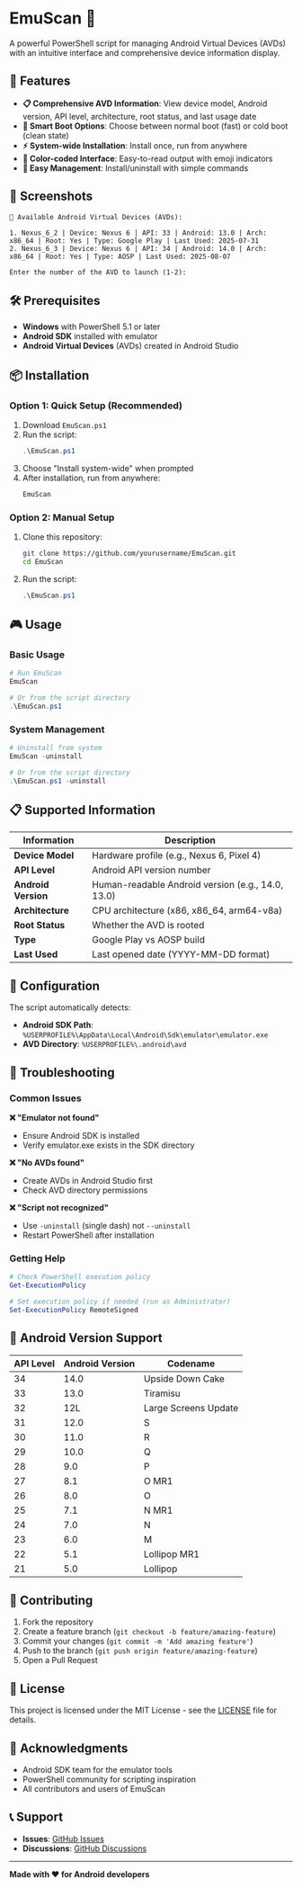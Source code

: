 # EmuScan 📱

A powerful PowerShell script for managing Android Virtual Devices (AVDs) with an intuitive interface and comprehensive device information display.

## 🚀 Features

- **📋 Comprehensive AVD Information**: View device model, Android version, API level, architecture, root status, and last usage date
- **🎯 Smart Boot Options**: Choose between normal boot (fast) or cold boot (clean state)
- **⚡ System-wide Installation**: Install once, run from anywhere
- **🎨 Color-coded Interface**: Easy-to-read output with emoji indicators
- **🔧 Easy Management**: Install/uninstall with simple commands

## 📸 Screenshots

```
📱 Available Android Virtual Devices (AVDs):

1. Nexus_6_2 | Device: Nexus 6 | API: 33 | Android: 13.0 | Arch: x86_64 | Root: Yes | Type: Google Play | Last Used: 2025-07-31
2. Nexus_6_3 | Device: Nexus 6 | API: 34 | Android: 14.0 | Arch: x86_64 | Root: Yes | Type: AOSP | Last Used: 2025-08-07

Enter the number of the AVD to launch (1-2): 
```

## 🛠️ Prerequisites

- **Windows** with PowerShell 5.1 or later
- **Android SDK** installed with emulator
- **Android Virtual Devices** (AVDs) created in Android Studio

## 📦 Installation

### Option 1: Quick Setup (Recommended)
1. Download `EmuScan.ps1`
2. Run the script:
   ```powershell
   .\EmuScan.ps1
   ```
3. Choose "Install system-wide" when prompted
4. After installation, run from anywhere:
   ```powershell
   EmuScan
   ```

### Option 2: Manual Setup
1. Clone this repository:
   ```bash
   git clone https://github.com/yourusername/EmuScan.git
   cd EmuScan
   ```
2. Run the script:
   ```powershell
   .\EmuScan.ps1
   ```

## 🎮 Usage

### Basic Usage
```powershell
# Run EmuScan
EmuScan

# Or from the script directory
.\EmuScan.ps1
```

### System Management
```powershell
# Uninstall from system
EmuScan -uninstall

# Or from the script directory
.\EmuScan.ps1 -uninstall
```

## 📋 Supported Information

| Information | Description |
|-------------|-------------|
| **Device Model** | Hardware profile (e.g., Nexus 6, Pixel 4) |
| **API Level** | Android API version number |
| **Android Version** | Human-readable Android version (e.g., 14.0, 13.0) |
| **Architecture** | CPU architecture (x86, x86_64, arm64-v8a) |
| **Root Status** | Whether the AVD is rooted |
| **Type** | Google Play vs AOSP build |
| **Last Used** | Last opened date (YYYY-MM-DD format) |

## 🔧 Configuration

The script automatically detects:
- **Android SDK Path**: `%USERPROFILE%\AppData\Local\Android\Sdk\emulator\emulator.exe`
- **AVD Directory**: `%USERPROFILE%\.android\avd`

## 🚨 Troubleshooting

### Common Issues

**❌ "Emulator not found"**
- Ensure Android SDK is installed
- Verify emulator.exe exists in the SDK directory

**❌ "No AVDs found"**
- Create AVDs in Android Studio first
- Check AVD directory permissions

**❌ "Script not recognized"**
- Use `-uninstall` (single dash) not `--uninstall`
- Restart PowerShell after installation

### Getting Help
```powershell
# Check PowerShell execution policy
Get-ExecutionPolicy

# Set execution policy if needed (run as Administrator)
Set-ExecutionPolicy RemoteSigned
```

## 🔄 Android Version Support

| API Level | Android Version | Codename |
|-----------|----------------|----------|
| 34 | 14.0 | Upside Down Cake |
| 33 | 13.0 | Tiramisu |
| 32 | 12L | Large Screens Update |
| 31 | 12.0 | S |
| 30 | 11.0 | R |
| 29 | 10.0 | Q |
| 28 | 9.0 | P |
| 27 | 8.1 | O MR1 |
| 26 | 8.0 | O |
| 25 | 7.1 | N MR1 |
| 24 | 7.0 | N |
| 23 | 6.0 | M |
| 22 | 5.1 | Lollipop MR1 |
| 21 | 5.0 | Lollipop |

## 🤝 Contributing

1. Fork the repository
2. Create a feature branch (`git checkout -b feature/amazing-feature`)
3. Commit your changes (`git commit -m 'Add amazing feature'`)
4. Push to the branch (`git push origin feature/amazing-feature`)
5. Open a Pull Request

## 📝 License

This project is licensed under the MIT License - see the [LICENSE](LICENSE) file for details.

## 🙏 Acknowledgments

- Android SDK team for the emulator tools
- PowerShell community for scripting inspiration
- All contributors and users of EmuScan

## 📞 Support

- **Issues**: [GitHub Issues](https://github.com/yourusername/EmuScan/issues)
- **Discussions**: [GitHub Discussions](https://github.com/yourusername/EmuScan/discussions)

---

**Made with ❤️ for Android developers**
